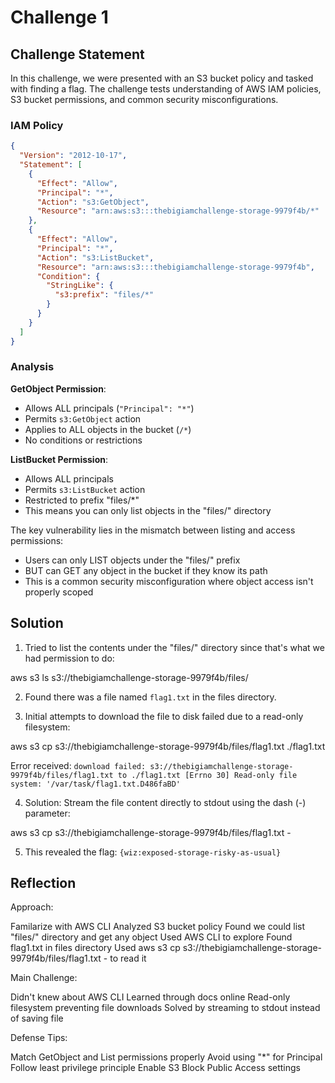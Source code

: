 # Challenge 1

## Challenge Statement

In this challenge, we were presented with an S3 bucket policy and tasked with finding a flag. The challenge tests understanding of AWS IAM policies, S3 bucket permissions, and common security misconfigurations.

### IAM Policy

```json
{
  "Version": "2012-10-17",
  "Statement": [
    {
      "Effect": "Allow",
      "Principal": "*",
      "Action": "s3:GetObject",
      "Resource": "arn:aws:s3:::thebigiamchallenge-storage-9979f4b/*"
    },
    {
      "Effect": "Allow",
      "Principal": "*",
      "Action": "s3:ListBucket",
      "Resource": "arn:aws:s3:::thebigiamchallenge-storage-9979f4b",
      "Condition": {
        "StringLike": {
          "s3:prefix": "files/*"
        }
      }
    }
  ]
}
```

### Analysis

**GetObject Permission**:

- Allows ALL principals (`"Principal": "*"`)
- Permits `s3:GetObject` action
- Applies to ALL objects in the bucket (`/*`)
- No conditions or restrictions

**ListBucket Permission**:

- Allows ALL principals
- Permits `s3:ListBucket` action
- Restricted to prefix "files/\*"
- This means you can only list objects in the "files/" directory

The key vulnerability lies in the mismatch between listing and access permissions:

- Users can only LIST objects under the "files/" prefix
- BUT can GET any object in the bucket if they know its path
- This is a common security misconfiguration where object access isn't properly scoped

## Solution

1. Tried to list the contents under the "files/" directory since that's what we had permission to do:

aws s3 ls s3://thebigiamchallenge-storage-9979f4b/files/

2. Found there was a file named `flag1.txt` in the files directory.

3. Initial attempts to download the file to disk failed due to a read-only filesystem:

aws s3 cp s3://thebigiamchallenge-storage-9979f4b/files/flag1.txt ./flag1.txt

Error received: `download failed: s3://thebigiamchallenge-storage-9979f4b/files/flag1.txt to ./flag1.txt [Errno 30] Read-only file system: '/var/task/flag1.txt.D486faBD'`

4. Solution: Stream the file content directly to stdout using the dash (-) parameter:

aws s3 cp s3://thebigiamchallenge-storage-9979f4b/files/flag1.txt -

5. This revealed the flag: `{wiz:exposed-storage-risky-as-usual}`

## Reflection

Approach:

Familarize with AWS CLI
Analyzed S3 bucket policy
Found we could list "files/" directory and get any object
Used AWS CLI to explore
Found flag1.txt in files directory
Used aws s3 cp s3://thebigiamchallenge-storage-9979f4b/files/flag1.txt - to read it

Main Challenge:

Didn't knew about AWS CLI Learned through docs online
Read-only filesystem preventing file downloads
Solved by streaming to stdout instead of saving file

Defense Tips:

Match GetObject and List permissions properly
Avoid using "\*" for Principal
Follow least privilege principle
Enable S3 Block Public Access settings
